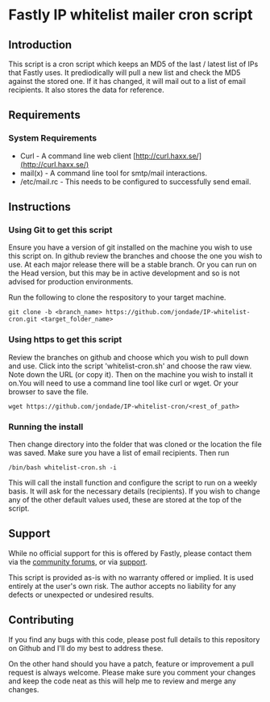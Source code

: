 # Fastly IP whitelist mailer cron script

## Introduction

This script is a cron script which keeps an MD5 of the last / latest list of IPs that Fastly uses.
It prediodically will pull a new list and check the MD5 against the stored one. If it has changed, 
it will mail out to a list of email recipients. It also stores the data for reference.

## Requirements

### System Requirements

* Curl - A command line web client [http://curl.haxx.se/](http://curl.haxx.se/)
* mail(x) - A command line tool for smtp/mail interactions.
* /etc/mail.rc - This needs to be configured to successfully send email.

## Instructions

### Using Git to get this script

Ensure you have a version of git installed on the machine you wish to use this script on. In github 
review the branches and choose the one you wish to use. At each major release there will be a stable 
branch. Or you can run on the Head version, but this may be in active development and so is not advised 
for production environments. 

Run the following to clone the respository to your target machine.

```
git clone -b <branch_name> https://github.com/jondade/IP-whitelist-cron.git <target_folder_name>
```

### Using https to get this script

Review the branches on github and choose which you wish to pull down and use. Click into the script 
'whitelist-cron.sh' and choose the raw view. Note down the URL (or copy it). Then on the machine you 
wish to install it on.You will need to use a command line tool like curl or wget. Or your browser to save the file.

```
wget https://github.com/jondade/IP-whitelist-cron/<rest_of_path>
```

### Running the install

Then change directory into the folder that was cloned or the location the file was saved. Make sure you have a list of email recipients. Then run

```
/bin/bash whitelist-cron.sh -i
```

This will call the install function and configure the script to run on a weekly basis. It will ask 
for the necessary details (recipients). If you wish to change any of the other default values used, these 
are stored at the top of the script.

## Support

While no official support for this is offered by Fastly, please contact them via the [community forums](https://community.fastly.com/), 
or via [support](mailto:support@fastly.com). 

This script is provided as-is with no warranty offered or implied. It is used entirely at the user's own risk. The author 
accepts no liability for any defects or unexpected or undesired results.

## Contributing
If you find any bugs with this code, please post full details to this repository on Github and I'll do my best to address these.

On the other hand should you have a patch, feature or improvement a pull request is always welcome. Please make sure you comment your changes and keep the code neat as this will help me to review and merge any changes.
